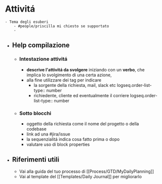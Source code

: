 # Attivitá
	- Tema degli esuberi
		- #people/priscilla mi chiesto se supportato
		-
- ## Help compilazione
	- ### Intestazione attivitá
		- **descrive l'attivitá da svolgere** iniziando con un **verbo**, che implica lo svolgimento di una certa azione,
		- alla fine utilizzare dei tag per indicare
			- la sorgente della richiesta, mail, slack etc
			  logseq.order-list-type:: number
			- richiedente, cliente ed eventualmente il corriere
			  logseq.order-list-type:: number
	- ### Sotto blocchi
		- oggetto della richiesta come il nome del progetto o della codebase
		- link ad una #jira/issue
		- la sequenzialitá indica cosa fatto prima o dopo
		- valutare uso di block properties
- ## Riferimenti utili
	- Vai alla guida del tuo processo di [[Process/GTD/MyDailyPlanning]]
	- Vai al template del [[Templates/Daily Journal]] per migliorarlo